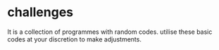 # challenges
It is a collection of programmes with random codes. utilise these basic codes at your discretion to make adjustments.
